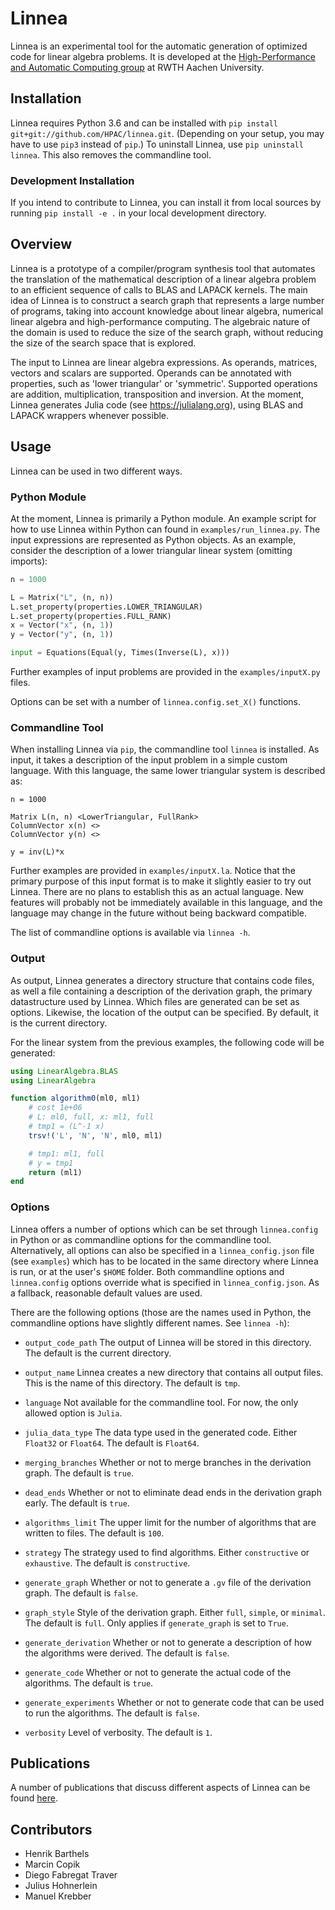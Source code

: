 # Linnea

Linnea is an experimental tool for the automatic generation of optimized code for linear algebra problems. It is developed at the [High-Performance and Automatic Computing group](http://hpac.rwth-aachen.de) at RWTH Aachen University.

## Installation

Linnea requires Python 3.6 and can be installed with `pip install git+git://github.com/HPAC/linnea.git`. (Depending on your setup, you may have to use `pip3` instead of `pip`.) To uninstall Linnea, use `pip uninstall linnea`. This also removes the commandline tool.

### Development Installation

If you intend to contribute to Linnea, you can install it from local sources by running `pip install -e .` in your local development directory.

## Overview

Linnea is a prototype of a compiler/program synthesis tool that automates the translation of the mathematical description of a linear algebra problem to an efficient sequence of calls to BLAS and LAPACK kernels. The main idea of Linnea is to construct a search graph that represents a large number of programs, taking into account knowledge about linear algebra, numerical linear algebra and high-performance computing. The algebraic nature of the domain is used to reduce the size of the search graph, without reducing the size of the search space that is explored.

The input to Linnea are linear algebra expressions. As operands, matrices, vectors and scalars are supported. Operands can be annotated with properties, such as 'lower triangular' or 'symmetric'. Supported operations are addition, multiplication, transposition and inversion. At the moment, Linnea generates Julia code (see https://julialang.org), using BLAS and LAPACK wrappers whenever possible.

## Usage

Linnea can be used in two different ways.

### Python Module

At the moment, Linnea is primarily a Python module. An example script for how to use Linnea within Python can found in `examples/run_linnea.py`. The input expressions are represented as Python objects. As an example, consider the description of a lower triangular linear system (omitting imports):

```python
n = 1000

L = Matrix("L", (n, n))
L.set_property(properties.LOWER_TRIANGULAR)
L.set_property(properties.FULL_RANK)
x = Vector("x", (n, 1))
y = Vector("y", (n, 1))

input = Equations(Equal(y, Times(Inverse(L), x)))
```

Further examples of input problems are provided in the `examples/inputX.py` files.

Options can be set with a number of `linnea.config.set_X()` functions.

### Commandline Tool

When installing Linnea via `pip`, the commandline tool `linnea` is installed. As input, it takes a description of the input problem in a simple custom language. With this language, the same lower triangular system is described as:

```
n = 1000

Matrix L(n, n) <LowerTriangular, FullRank>
ColumnVector x(n) <>
ColumnVector y(n) <>

y = inv(L)*x
```

Further examples are provided in `examples/inputX.la`. Notice that the primary purpose of this input format is to make it slightly easier to try out Linnea. There are no plans to establish this as an actual language. New features will probably not be immediately available in this language, and the language may change in the future without being backward compatible.

The list of commandline options is available via `linnea -h`.

### Output

As output, Linnea generates a directory structure that contains code files, as well a file containing a description of the derivation graph, the primary datastructure used by Linnea. Which files are generated can be set as options. Likewise, the location of the output can be specified. By default, it is the current directory.

For the linear system from the previous examples, the following code will be generated:

```julia
using LinearAlgebra.BLAS
using LinearAlgebra

function algorithm0(ml0, ml1)
    # cost 1e+06
    # L: ml0, full, x: ml1, full
    # tmp1 = (L^-1 x)
    trsv!('L', 'N', 'N', ml0, ml1)

    # tmp1: ml1, full
    # y = tmp1
    return (ml1)
end
```

### Options

Linnea offers a number of options which can be set through `linnea.config` in Python or as commandline options for the commandline tool. Alternatively, all options can also be specified in a `linnea_config.json` file (see `examples`) which has to be located in the same directory where Linnea is run, or at the user's `$HOME` folder. Both commandline options and `linnea.config` options override what is specified in `linnea_config.json`. As a fallback, reasonable default values are used.

There are the following options (those are the names used in Python, the commandline options have slightly different names. See `linnea -h`):

* `output_code_path` The output of Linnea will be stored in this directory. The default is the current directory.

* `output_name` Linnea creates a new directory that contains all output files. This is the name of this directory. The default is `tmp`.

* `language` Not available for the commandline tool. For now, the only allowed option is `Julia`.

* `julia_data_type` The data type used in the generated code. Either `Float32` or `Float64`. The default is `Float64`.

* `merging_branches` Whether or not to merge branches in the derivation graph. The default is `true`.

* `dead_ends` Whether or not to eliminate dead ends in the derivation graph early. The default is `true`.

* `algorithms_limit` The upper limit for the number of algorithms that are written to files. The default is `100`.

* `strategy` The strategy used to find algorithms. Either `constructive` or `exhaustive`. The default is `constructive`.

* `generate_graph` Whether or not to generate a `.gv` file of the derivation graph. The default is `false`.

* `graph_style` Style of the derivation graph. Either `full`, `simple`, or `minimal`. The default is `full`. Only applies if `generate_graph` is set to `True`.

* `generate_derivation` Whether or not to generate a description of how the algorithms were derived. The default is `false`.

* `generate_code` Whether or not to generate the actual code of the algorithms. The default is `true`.

* `generate_experiments` Whether or not to generate code that can be used to run the algorithms. The default is `false`.

* `verbosity` Level of verbosity. The default is `1`.

## Publications

A number of publications that discuss different aspects of Linnea can be found [here](http://hpac.rwth-aachen.de/publications/author/Barthels).

## Contributors

* Henrik Barthels
* Marcin Copik
* Diego Fabregat Traver
* Julius Hohnerlein
* Manuel Krebber
